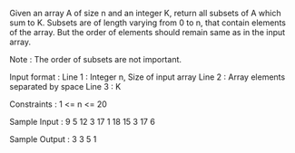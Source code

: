 Given an array A of size n and an integer K, return all subsets of A which sum to K.
Subsets are of length varying from 0 to n, that contain elements of the array. But the order of elements should remain same as in the input array.

Note : The order of subsets are not important.

Input format :
Line 1 : Integer n, Size of input array
Line 2 : Array elements separated by space
Line 3 : K 

Constraints :
1 <= n <= 20

Sample Input :
9 
5 12 3 17 1 18 15 3 17 
6

Sample Output :
3 3
5 1
